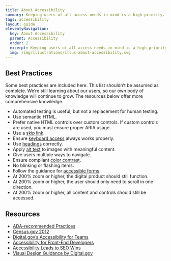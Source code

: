 ```yaml
---
title: About Accessibility
summary: Keeping users of all access needs in mind is a high priority.
tags: accessibility
layout: guide
eleventyNavigation:
  key: About Accessibility
  parent: Accessibility
  order: 2
  excerpt: Keeping users of all access needs in mind is a high priority.
  img: /img/illustrations/illus-about-accessibility.svg
---
```


## Best Practices

Some best practices are included here. This list shouldn’t be assumed as complete. We’re still learning about our users, so our own body of knowledge will continue to grow. The resources below offer more comprehensive knowledge.

- Automated testing is useful, but not a replacement for human testing.
- Use semantic HTML.
- Prefer native HTML controls over custom controls. If custom controls are used, you must ensure proper ARIA usage.
- Use a [skip link](/components/skip-link/).
- Ensure [keyboard access](/accessibility/keyboard/) always works properly.
- Use [headings](/accessibility/headings/) correctly.
- Apply [alt text](/foundation/images/) to images with meaningful content.
- Give users multiple ways to navigate.
- Ensure compliant [color contrast](/accessibility/color-contrast/).
- No blinking or flashing items.
- Follow the guidance for [accessible forms](/form-controls/using-form-controls/).
- At 200% zoom or higher, the digital product should still function.
- At 200% zoom or higher, the user should only need to scroll in one direction.
- At 200% zoom or higher, all content and controls should still be accessed.

## Resources

- <a href="http://www.ada.gov/pcatoolkit/chap5chklist.htm" target="_blank">ADA-recommended Practices </a>
- <a href="https://www.census.gov/newsroom/releases/archives/miscellaneous/cb12-134.html" target="_blank">Census.gov 2012 </a>
- <a href="https://accessibility.digital.gov/" target="_blank">Digital.gov’s Accessibility for Teams </a>
- <a href="https://accessibility.digital.gov/front-end/getting-started/" target="_blank">Accessibility for Front-End Developers </a>
- <a href="https://alistapart.com/article/accessibilityseo" target="_blank">Accessibility Leads to SEO Wins </a>
- <a href="https://accessibility.digital.gov/visual-design/getting-started/" target="_blank">Visual Design Guidance by Digital.gov </a>
